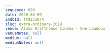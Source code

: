 ```yaml
---
sequence: 820
date: 2020-03-09
imdbId: tt8233874
slug: extra-ordinary-2019
venue: Alamo Drafthouse Cinema - One Loudoun
venueNotes: null
medium: null
mediumNotes: null
---
```

